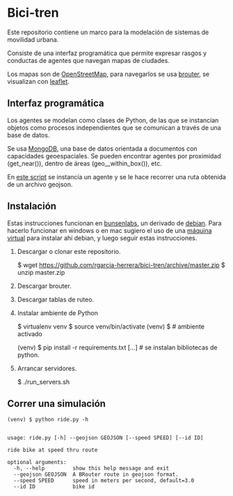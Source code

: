 # Bici-tren


Este repositorio contiene un marco para la modelación de sistemas de
movilidad urbana.

Consiste de una interfaz programática que permite expresar rasgos y
conductas de agentes que navegan mapas de ciudades.

Los mapas son de [OpenStreetMap](http://www.openstreetmap.org/), para
navegarlos se usa [brouter](http://brouter.de/), se visualizan con
[leaflet](http://leafletjs.com).

## Interfaz programática

Los agentes se modelan como clases de Python, de las que se instancían
objetos como procesos independientes que se comunican a través de una
base de datos.

Se usa [MongoDB](https://www.mongodb.com/what-is-mongodb), una base de
datos orientada a documentos con capacidades geoespaciales. Se pueden
encontrar agentes por proximidad (get_near()), dentro de áreas
(geo__within_box()), etc.

En [este script](html/ride.py) se instancía un agente y se le hace
recorrer una ruta obtenida de un archivo geojson.


## Instalación

Estas instrucciones funcionan en [bunsenlabs](http://bunsenlabs.org/), un derivado de
[debian](http://debian.org/). Para hacerlo funcionar en windows o en mac sugiero el uso de
una [máquina virtual](http://virtualbox.org) para instalar ahí debian,
y luego seguir estas instrucciones.

1. Descargar o clonar este repositorio.

	$ wget https://github.com/rgarcia-herrera/bici-tren/archive/master.zip
	$ unzip master.zip

2. Descargar brouter.


3. Descargar tablas de ruteo.

4. Instalar ambiente de Python

	$ virtualenv venv
	$ source venv/bin/activate
	(venv) $   # ambiente activado

	(venv) $ pip install -r requirements.txt
	[...]  # se instalan bibliotecas de python.

5. Arrancar servidores.

	$ ./run_servers.sh


## Correr una simulación

	(venv) $ python ride.py -h


	usage: ride.py [-h] --geojson GEOJSON [--speed SPEED] [--id ID]

	ride bike at speed thru route

	optional arguments:
	  -h, --help         show this help message and exit
	  --geojson GEOJSON  A BRouter route in geojson format.
	  --speed SPEED      speed in meters per second, default=3.0
	  --id ID            bike id
